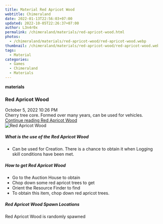 ```yaml
---
title: Material Red Apricot Wood
webtitle: Chimeraland
date: 2022-01-13T22:56:03+07:00
updated: 2022-10-05T22:26:37+07:00
author: L3n4r0x
permalink: /chimeraland/materials/red-apricot-wood.html
photos:
  - /chimeraland/materials/red-apricot-wood/red-apricot-wood.webp
thumbnail: /chimeraland/materials/red-apricot-wood/red-apricot-wood.webp
tags:
  - Material
categories:
  - Games
  - Chimeraland
  - Materials
---
```


<section id="bootstrap-wrapper">
  <link
    rel="stylesheet"
    href="https://cdn.statically.io/gh/dimaslanjaka/Web-Manajemen/40ac3225/css/bootstrap-4.5-wrapper.css"
  />
  <div
    class="row g-0 border rounded overflow-hidden flex-md-row mb-4 shadow-sm position-relative"
  >
    <div class="col p-4 d-flex flex-column position-static">
      <strong class="d-inline-block mb-2 text-success">materials</strong>
      <h3 class="mb-0">Red Apricot Wood</h3>
      <div class="mb-1 text-muted">October 5, 2022 10:26 PM</div>
      <div class="mb-2 border p-1">
        Cherry tree core. Formed over many years, can be used for vehicles.
      </div>
      <a
        href="/chimeraland/materials/red-apricot-wood.html"
        class="stretched-link d-none"
        >Continue reading Red Apricot Wood</a
      >
    </div>
    <div class="col-auto d-none d-lg-block">
      <img
        src="/chimeraland/materials/red-apricot-wood/red-apricot-wood.webp"
        alt="Red Apricot Wood"
      />
    </div>
  </div>
  <div class="row">
    <div class="col-lg-6 col-12 mb-2">
      <div class="card">
        <div class="card-body">
          <h5 class="card-title">What is the use of the Red Apricot Wood</h5>
          <div class="card-text">
            <ul>
              <li>
                Can be used for Creation. There is a chance to obtain it when
                Logging skill conditions have been met.
              </li>
            </ul>
          </div>
        </div>
      </div>
    </div>
    <div class="col-lg-6 col-12 mb-2">
      <div class="card">
        <div class="card-body">
          <h5 class="card-title">How to get Red Apricot Wood</h5>
          <div class="card-text">
            <ul>
              <li>Go to the Auction House to obtain</li>
              <li>Chop down some red apricot trees to get</li>
              <li>Orient the Resource Finder to find</li>
              <li>To obtain this item, chop down red apricot trees.</li>
            </ul>
          </div>
        </div>
      </div>
    </div>
    <div class="col-12 mb-2">
      <h5>Red Apricot Wood Spawn Locations</h5>
      <p>Red Apricot Wood is randomly spawned</p>
    </div>
  </div>
</section>